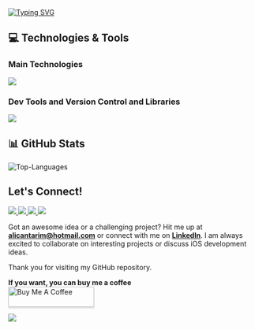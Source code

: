 <div align="left">
  <a href="https://git.io/typing-svg">
    <img src="https://readme-typing-svg.herokuapp.com?font=Fira+Code&size=32&duration=3000&pause=2000&color=8B5CF6&center=false&vCenter=true&width=940&lines=Hello%2C+I'm+Alican+Tarım;I'm+a+Software+Engineer;I'm+always+evolving,+always+coding." alt="Typing SVG" />
  </a>
</div>

<h2>💻 Technologies & Tools</h2>
<h3>Main Technologies</h3>
<img src="https://skillicons.dev/icons?i=swift,html,css,js,react,java,python,tailwind,bootstrap&theme=dark&perline=10" />
<h3>Dev Tools and Version Control and Libraries</h3>
<img src="https://skillicons.dev/icons?i=vscode,figma,git,github,postgres,mongodb,firebase,supabase,postman&theme=dark&perline=5" />

## 📊 GitHub Stats
![Top-Languages](https://github-readme-stats.vercel.app/api/top-langs/?username=alicantarim&theme=dark&hide_border=false&include_all_commits=false&count_private=false&layout=compact)

<div align="left">
  <h2>Let's Connect!</h2>
  <a href="https://www.linkedin.com/in/alicantarim/" target="_blank">
    <img src="https://img.shields.io/badge/LinkedIn-000000?style=for-the-badge&logo=linkedin&logoColor=8B5CF6"/>
  </a>
  <a href="https://x.com/alicantarim" target="_blank">
    <img src="https://img.shields.io/badge/Twitter-000000?style=for-the-badge&logo=x&logoColor=8B5CF6"/>
  </a>
  <a href="https://www.instagram.com/alicantarim/" target="_blank">
    <img src="https://img.shields.io/badge/Instagram-000000?style=for-the-badge&logo=instagram&logoColor=8B5CF6"/>
  </a>
  <a href="https://medium.com/@alicantarim" target="_blank">
    <img src="https://img.shields.io/badge/Medium-000000?style=for-the-badge&logo=medium&logoColor=8B5CF6"/>
  </a>
</div>

Got an awesome idea or a challenging project? Hit me up at [**alicantarim@hotmail.com**](mailto:alicantarim@hotmail.com) or connect with me on [**LinkedIn**](https://www.linkedin.com/in/alicantarim/). I am always excited to collaborate on interesting projects or discuss iOS development ideas.

Thank you for visiting my GitHub repository.

**If you want, you can buy me a coffee** <br>
<a target="_parent" href="https://www.buymeacoffee.com/alicantarim" target="_blank"><img src="https://www.buymeacoffee.com/assets/img/custom_images/orange_img.png" alt="Buy Me A Coffee" style="height: 41px !important;width: 174px !important;box-shadow: 0px 3px 2px 0px rgba(190, 190, 190, 0.5) !important;-webkit-box-shadow: 0px 3px 2px 0px rgba(190, 190, 190, 0.5) !important;" ></a>
<div align="left">
  <img src="https://capsule-render.vercel.app/api?type=waving&color=8B5CF6&height=100&section=footer" />
</div>

